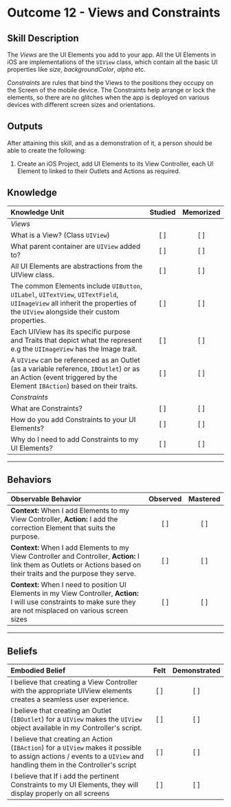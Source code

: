 # Outcome 12 - Views and  Constraints

Skill Description
-----
The _Views_ are the UI Elements you add to your app. All the UI Elements in iOS are implementations of the `UIView` class, which contain all the basic UI properties like _size_, _backgroundColor_, _alpha_ etc.

_Constraints_ are rules that bind the Views to the positions they occupy on the Screen of the mobile device. The Constraints help arrange or lock the elements, so there are no glitches when the app is deployed on various devices with different screen sizes and orientations.

Outputs
-------
After attaining this skill, and as a demonstration of it, a person should be able to create the following:

1. Create an iOS Project, add UI Elements to its View Controller, each UI Element to linked to their Outlets and Actions as required.

## Knowledge

| Knowledge Unit   |      Studied      | Memorized |
|:-------------|:------------------:|:--------:|
| _Views_ |
| What is a View? (Class `UIView`) | [ ] | [ ] |
| What parent container are `UIView` added to? | [ ] | [ ] |
| All UI Elements are abstractions from the UIView class. | [ ] | [ ] |
| The common Elements include `UIButton`, `UILabel`, `UITextView`, `UITextField`, `UIImageView` all inherit the properties of the `UIView` alongside their custom properties. | [ ] | [ ] |
| Each UIView has its specific purpose and Traits that depict what the represent e.g the `UIImageView` has the Image trait. | [ ] | [ ] |
| A `UIView` can be referenced as an Outlet (as a variable reference, `IBOutlet`) or as an Action (event triggered by the Element `IBAction`) based on their traits. | [ ] | [ ] |
| _Constraints_ |
| What are Constraints? | [ ] | [ ] |
| How do you add Constraints to your UI Elements? | [ ] | [ ] |
| Why do I need to add Constraints to my UI Elements? | [ ] | [ ] |



------

## Behaviors

| Observable Behavior   |      Observed      | Mastered |
|:-------------|:------------------:|:--------:|
| **Context:** When I add Elements to my View Controller, **Action:** I add the correction Element that suits the  purpose.| [ ] | [ ] |
| **Context:** When I add Elements to my View Controller and Controller, **Action:** I link them as Outlets or Actions based on their traits and the purpose they serve. | [ ] | [ ] |
| **Context:** When I need to position UI Elements in my View Controller, **Action:** I will use constraints to make sure they are not misplaced on various screen sizes | [ ] | [ ] |

------

## Beliefs

| Embodied Belief   |      Felt      | Demonstrated |
|:-------------|:------------------:|:--------:|
| I believe that creating a View Controller with the appropriate UIView elements creates a seamless user experience. | [ ] | [ ] |
| I believe that creating an Outlet (`IBOutlet`) for a `UIView` makes the `UIView` object available in my Controller's script. | [ ] | [ ] |
| I believe that creating an Action (`IBAction`) for a `UIView` makes it possible to assign actions / events to a `UIView` and handling them in the Controller's script | [ ] | [ ] |
| I believe that If i add the pertinent Constraints to my UI Elements, they will display properly on all screens | [ ] | [ ] |
